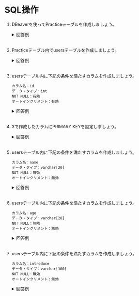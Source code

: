 # SQL操作

1. DBeaverを使ってPracticeテーブルを作成しましょう。

	<details><summary>回答例</summary><div>
		
    ![データベースの作成](https://user-images.githubusercontent.com/75789463/170972798-7f1c81e1-f9df-4daa-8555-7b27021f8b2f.gif)
		
	</div></details>
	

	<br>

2. Practiceテーブル内でusersテーブルを作成しましょう。

	<details><summary>回答例</summary><div>
		
	![テーブルの作成](https://user-images.githubusercontent.com/75789463/172100055-1e3ea86f-8e7e-4dbe-9f02-f16a106b36a3.gif)
		
	</div></details>

	<br>

3. usersテーブル内に下記の条件を満たすカラムを作成しましょう。

	```
	カラム名：id
	データ・タイプ：int
	NOT NULL：有効
	オートインクリメント：有効
	```

	<details><summary>回答例</summary><div>
	
	![id](https://user-images.githubusercontent.com/75789463/172100186-d329b222-bcb3-4d1a-8587-9e601e70e4b2.gif)
		
	</div></details>

	<br>

4. 3で作成したカラムにPRIMARY KEYを設定しましょう。

	<details><summary>回答例</summary><div>
		
	![primary_key](https://user-images.githubusercontent.com/75789463/172099774-812f848a-4939-449a-870c-4e667f3a1e67.gif)
		
	</div></details>

	<br>

5. usersテーブル内に下記の条件を満たすカラムを作成しましょう。

	```
	カラム名：name
	データ・タイプ：varchar[20]
	NOT NULL：無効
	オートインクリメント：無効
	```

	<details><summary>回答例</summary><div>
	
	![nameの作成](https://user-images.githubusercontent.com/75789463/172091194-6285640a-ffe5-45b7-960b-e68a9331a0c2.gif)
		
	</div></details>

	<br>

6. usersテーブル内に下記の条件を満たすカラムを作成しましょう。

	```
	カラム名：age
	データ・タイプ：varchar[20]
	NOT NULL：無効
	オートインクリメント：無効
	```

	<details><summary>回答例</summary><div>
	
	![ageの作成](https://user-images.githubusercontent.com/75789463/172091266-68d9b99d-e19e-47f7-a823-be1e39a673dc.gif)
		
	</div></details>

	<br>

7. usersテーブル内に下記の条件を満たすカラムを作成しましょう。

	```
	カラム名：introduce
	データ・タイプ：varchar[100]
	NOT NULL：無効
	オートインクリメント：無効
	```

	<details><summary>回答例</summary><div>
	
	![introduce](https://user-images.githubusercontent.com/75789463/172099302-295a7ba5-35d5-4907-9bd3-91a8a48a7d28.gif)
		
	</div></details>

	<br>
